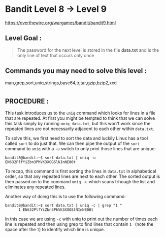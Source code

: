 # Bandit Level 8 -> Level 9 #

https://overthewire.org/wargames/bandit/bandit9.html

## Level Goal : ##
>The password for the next level is stored in the file **data.txt** and is the only line of text that occurs only once


## Commands you may need to solve this level : ##
man,grep,sort,uniq,strings,base64,tr,tar,gzip,bzip2,xxd
#  
## PROCEDURE : ##

This task introduces us to the `uniq` command which looks for lines in a file that are repeated.  At first you might be tempted to think that we can solve this task simply by running `uniq data.txt`, but this won't work since the repeated lines are not necessarily adjacent to each other within `data.txt`.

To solve this, we first need to sort the data and luckily Linux has a tool called `sort` to do just that.  We can then pipe the output of the `sort` command to `uniq` with a `-u` switch to only print those lines that are unique:

```console
bandit8@bandit:~$ sort data.txt | uniq -u
EN632PlfYiZbn3PhVK3XOGSlNInNE00t
```

To recap, this command is first sorting the lines in `data.txt` in alphabetical order, so that any repeated lines are next to each other.  The sorted output is then passed on to the command `uniq -u` which scans trhough the list and eliminates any repeated lines.

Another way of doing this is to use the following command:
```console
bandit8@bandit:~$ sort data.txt | uniq -c | grep "1 "
      1 EN632PlfYiZbn3PhVK3XOGSlNInNE00t
```

In this case we are using `-c` with uniq to print out the number of times each line is repeated and then using grep to find lines that contain `1 ` (note the space after the `1`) to identify which line is unique.
